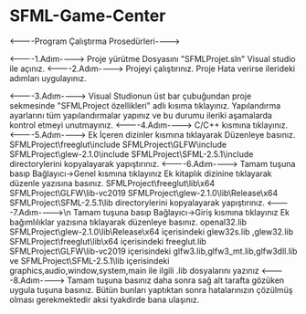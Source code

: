 # SFML-Game-Center

<----Program Çalıştırma Prosedürleri---->

<----1.Adım---->
Proje yürütme Dosyasını "SFMLProjet.sln" Visual studio ile açınız.
<----2.Adım---->
Projeyi çalıştırınız.
Proje Hata verirse ilerideki adımları uygulayınız.


<----3.Adım---->
Visual Studionun üst bar çubuğundan proje sekmesinde "SFMLProject özellikleri" adlı kısıma tıklayınız.
Yapılandırma ayarlarını tüm yapılandırmalar yapınız ve bu durumu ileriki aşamalarda kontrol etmeyi unutmayınız.
<----4.Adım---->
C/C++ kısmına tıklayınız.
<----5.Adım---->
Ek İçeren dizinler kısmına tıklayarak Düzenleye basınız.
SFMLProject\freeglut\include
SFMLProject\GLFW\include
SFMLProject\glew-2.1.0\include
SFMLProject\SFML-2.5.1\include 
directorylerini kopyalayarak yapıştırınız.
<----6.Adım---->
Tamam tuşuna basıp Bağlayıcı->Genel kısmına tıklayınız
Ek kitaplık dizinine tıklayarak düzenle yazısına basınız.
SFMLProject\freeglut\lib\x64
SFMLProject\GLFW\lib-vc2019
SFMLProject\glew-2.1.0\lib\Release\x64
SFMLProject\SFML-2.5.1\lib
directorylerini kopyalayarak yapıştırınız.
<----7.Adım---->\n
Tamam tuşuna basıp Bağlayıcı->Giriş kısmına tıklayınız
Ek bağımlılıklar yazısına tıklayarak düzenleye basınız.
openal32.lib
SFMLProject\glew-2.1.0\lib\Release\x64 içerisindeki glew32s.lib ,glew32.lib
SFMLProject\freeglut\lib\x64 içerisindeki freeglut.lib
SFMLProject\GLFW\lib-vc2019 içerisindeki glfw3.lib,glfw3_mt.lib,glfw3dll.lib
ve
SFMLProject\SFML-2.5.1\lib içerisindeki graphics,audio,window,system,main ile ilgili .lib dosyalarını yazınız
<----8.Adım---->
Tamam tuşuna basınız daha sonra sağ alt tarafta gözüken uygula tuşuna basınız.
Bütün bunları yaptıktan sonra hatalarınızın çözülmüş olması gerekmektedir aksi tyakdirde bana ulaşınız.






